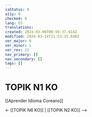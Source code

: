 ```yaml
---
iaStatus: 0
a11y: 0
checked: 0
lang: ES
translations: 
created: 2024-03-06T08:59:37.614Z
modified: 2024-03-14T21:53:35.848Z
ver_major: 0
ver_minor: 1
ver_rev: 22
nav_primary: []
nav_secondary: []
tags: []
---
```

# TOPIK N1 KO

[[Aprender Idioma Coreano]]

<- [[TOPIK N6 KO]] | [[TOPIK N2 KO]] -->